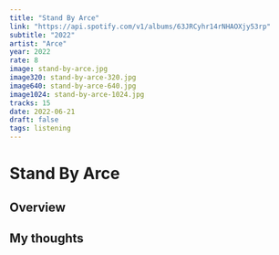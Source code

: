 ```yaml
---
title: "Stand By Arce"
link: "https://api.spotify.com/v1/albums/63JRCyhr14rNHAOXjy53rp"
subtitle: "2022"
artist: "Arce"
year: 2022
rate: 8
image: stand-by-arce.jpg
image320: stand-by-arce-320.jpg
image640: stand-by-arce-640.jpg
image1024: stand-by-arce-1024.jpg
tracks: 15
date: 2022-06-21
draft: false
tags: listening
---
```


# Stand By Arce

## Overview



## My thoughts
